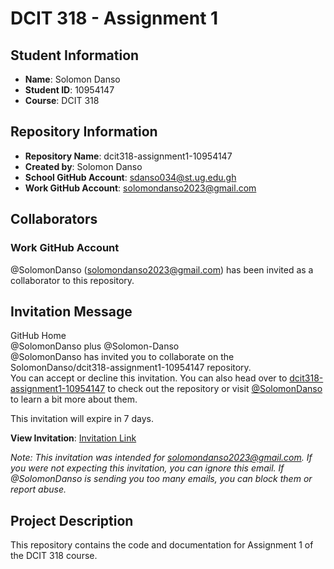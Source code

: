 # DCIT 318 - Assignment 1

## Student Information

- **Name**: Solomon Danso
- **Student ID**: 10954147
- **Course**: DCIT 318

## Repository Information

- **Repository Name**: dcit318-assignment1-10954147
- **Created by**: Solomon Danso
- **School GitHub Account**: [sdanso034@st.ug.edu.gh](mailto:sdanso034@st.ug.edu.gh)
- **Work GitHub Account**: [solomondanso2023@gmail.com](mailto:solomondanso2023@gmail.com)

## Collaborators

### Work GitHub Account
@SolomonDanso (solomondanso2023@gmail.com) has been invited as a collaborator to this repository.

## Invitation Message

GitHub Home  
@SolomonDanso plus @Solomon-Danso  
@SolomonDanso has invited you to collaborate on the SolomonDanso/dcit318-assignment1-10954147 repository.  
You can accept or decline this invitation. You can also head over to [dcit318-assignment1-10954147](https://github.com/SolomonDanso/dcit318-assignment1-10954147) to check out the repository or visit [@SolomonDanso](https://github.com/SolomonDanso) to learn a bit more about them.

This invitation will expire in 7 days.

**View Invitation**: [Invitation Link](#)

*Note: This invitation was intended for [solomondanso2023@gmail.com](mailto:solomondanso2023@gmail.com). If you were not expecting this invitation, you can ignore this email. If @SolomonDanso is sending you too many emails, you can block them or report abuse.*

## Project Description

This repository contains the code and documentation for Assignment 1 of the DCIT 318 course. 

